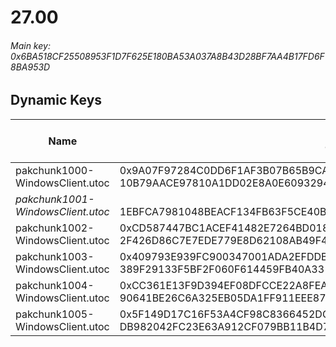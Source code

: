# 27.00

###### *Main key: 0x6BA518CF25508953F1D7F625E180BA53A037A8B43D28BF7AA4B17FD6F8BA953D*

## Dynamic Keys

| Name                              | Key</br>GUID                                                                                            | High Res Textures |
|-----------------------------------|---------------------------------------------------------------------------------------------------------|-------------------|
| pakchunk1000-WindowsClient.utoc   | 0x9A07F97284C0DD6F1AF3B07B65B9CAF1D31C4704E80410E3387E2A66858BC3DB</br>10B79AACE97810A1DD02E8A0E6093294 | ❌                 |
| *pakchunk1001-WindowsClient.utoc*   | </br>1EBFCA7981048BEACF134FB63F5CE40B | ❌                 |
| pakchunk1002-WindowsClient.utoc   | 0xCD587447BC1ACEF41482E7264BD01860D9CDDA0FA8158BFC64C9610F75A71F45</br>2F426D86C7E7EDE779E8D62108AB49F4 | ❌                |
| pakchunk1003-WindowsClient.utoc   | 0x409793E939FC900347001ADA2EFDDB4F853EE0353D6B1C7C9FB0231BDED6BDB1</br>389F29133F5BF2F060F614459FB40A33 | ❌                 |
| pakchunk1004-WindowsClient.utoc   | 0xCC361E13F9D394EF08DFCCE22A8FEAFECB2FDF0D9F1E45A70CD9FA9B0D1910D3</br>90641BE26C6A325EB05DA1FF911EEE87 | ❌                |
| pakchunk1005-WindowsClient.utoc   | 0x5F149D17C16F53A4CF98C8366452DCC4F5C5CA89B7B3921C0E9485CFCADC75F4</br>DB982042FC23E63A912CF079BB11B4D7 | ❌                |